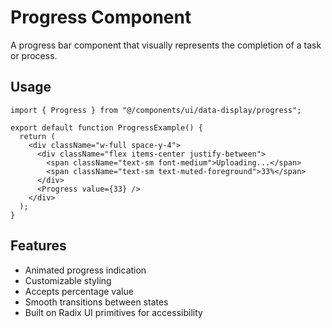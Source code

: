 # Progress Component

A progress bar component that visually represents the completion of a task or process.

## Usage

```tsx
import { Progress } from "@/components/ui/data-display/progress";

export default function ProgressExample() {
  return (
    <div className="w-full space-y-4">
      <div className="flex items-center justify-between">
        <span className="text-sm font-medium">Uploading...</span>
        <span className="text-sm text-muted-foreground">33%</span>
      </div>
      <Progress value={33} />
    </div>
  );
}
```

## Features

- Animated progress indication
- Customizable styling
- Accepts percentage value
- Smooth transitions between states
- Built on Radix UI primitives for accessibility
